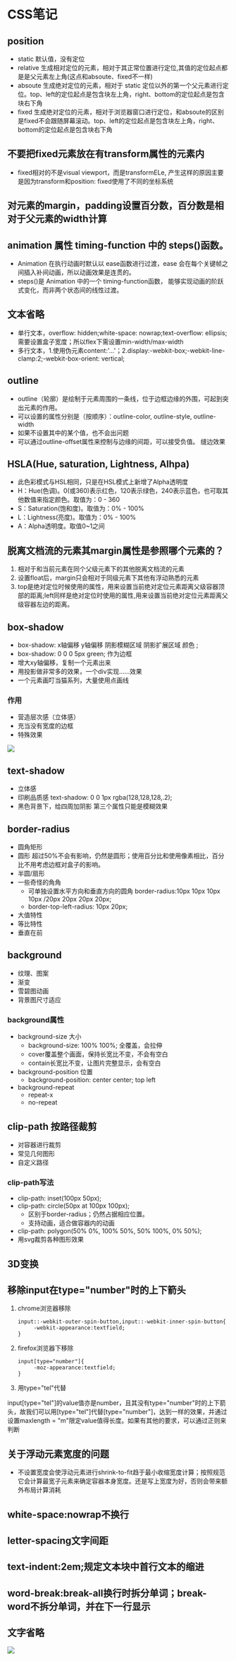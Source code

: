 # CSS笔记

## position

* static 默认值，没有定位
* relative 生成相对定位的元素，相对于其正常位置进行定位,其值的定位起点都是是父元素左上角\(这点和absoute、fixed不一样\)
* absoute 生成绝对定位的元素，相对于 static 定位以外的第一个父元素进行定位。top、left的定位起点是包含块左上角，right、bottom的定位起点是包含块右下角
* fixed 生成绝对定位的元素，相对于浏览器窗口进行定位，和absoute的区别是fixed不会跟随屏幕滚动。top、left的定位起点是包含块左上角，right、bottom的定位起点是包含块右下角

## 不要把fixed元素放在有transform属性的元素内

* fixed相对的不是visual viewport，而是transformELe, 产生这样的原因主要是因为transform和position: fixed使用了不同的坐标系统

## 对元素的margin，padding设置百分数，百分数是相对于父元素的width计算

## animation 属性 timing-function 中的 steps\(\)函数。

* Animation 在执行动画时默认以 ease函数进行过渡，ease 会在每个关键帧之间插入补间动画，所以动画效果是连贯的。
* steps\(\)是 Animation 中的一个 timing-function函数， 能够实现动画的阶跃式变化，而非两个状态间的线性过渡。

## 文本省略

* 单行文本，overflow: hidden;white-space: nowrap;text-overflow: ellipsis;需要设置盒子宽度；所以flex下需设置min-width/max-width
* 多行文本，1.使用伪元素content:'...'；2.display:-webkit-box;-webkit-line-clamp:2;-webkit-box-orient: vertical;

## outline

* outline（轮廓）是绘制于元素周围的一条线，位于边框边缘的外围，可起到突出元素的作用。
* 可以设置的属性分别是（按顺序）：outline-color, outline-style, outline-width
* 如果不设置其中的某个值，也不会出问题
* 可以通过outline-offset属性来控制与边缘的间距，可以接受负值。 缝边效果

## HSLA\(Hue, saturation, Lightness, Alhpa\)

* 此色彩模式与HSL相同，只是在HSL模式上新增了Alpha透明度
* H：Hue\(色调\)。0\(或360\)表示红色，120表示绿色，240表示蓝色，也可取其他数值来指定颜色。取值为：0 - 360
* S：Saturation\(饱和度\)。取值为：0% - 100%
* L：Lightness\(亮度\)。取值为：0% - 100%
* A：Alpha透明度。取值0~1之间

## 脱离文档流的元素其margin属性是参照哪个元素的？

1. 相对于和当前元素在同个父级元素下的其他脱离文档流的元素
2. 设置float后，margin只会相对于同级元素下其他有浮动熟悉的元素
3. top是绝对定位时候使用的属性，用来设置当前绝对定位元素距离父级容器顶部的距离;left同样是绝对定位时使用的属性,用来设置当前绝对定位元素距离父级容器左边的距离。

## box-shadow

* box-shadow: x轴偏移 y轴偏移 阴影模糊区域 阴影扩展区域 颜色 ;
* box-shadow: 0 0 0 5px green; 作为边框
* 增大xy轴偏移，复制一个元素出来
* 用投影做非常多的效果，一个div实现……效果
* 一个元素画叮当猫系列，大量使用点画线

### 作用

* 营造层次感（立体感）
* 充当没有宽度的边框
* 特殊效果

![](.gitbook/assets/360截图1738040774124101.png)

## text-shadow

* 立体感
* 印刷品质感 text-shadow: 0 0 1px rgba\(128,128,128,.2\);
* 黑色背景下，给四周加阴影 第三个属性只能是模糊效果

## border-radius

* 圆角矩形
* 圆形 超过50%不会有影响，仍然是圆形；使用百分比和使用像素相比，百分比不用考虑边框对盒子的影响。
* 半圆/扇形
* 一些奇怪的角角
  * 可单独设置水平方向和垂直方向的圆角 border-radius:10px 10px 10px 10px /20px 20px 20px 20px;
  * border-top-left-radius: 10px 20px;
* 大值特性
* 等比特性
* 垂直在前

## background

* 纹理、图案
* 渐变
* 雪碧图动画
* 背景图尺寸适应

### background属性

* background-size 大小
  * background-size: 100% 100%; 全覆盖，会拉伸
  * cover覆盖整个画面，保持长宽比不变，不会有空白
  * contain长宽比不变，让图片完整显示，会有空白
* background-position 位置
  * background-position: center center; top left
* background-repeat
  * repeat-x
  * no-repeat

## clip-path 按路径裁剪

* 对容器进行裁剪
* 常见几何图形
* 自定义路径

### clip-path写法

* clip-path: inset\(100px 50px\);
* clip-path: circle\(50px at 100px 100px\);
  * 区别于border-radius；仍然占据相应位置。
  * 支持动画，适合做容器内的动画
* clip-path: polygon\(50% 0%, 100% 50%, 50% 100%, 0% 50%\);
* 用svg裁剪各种图形效果

## 3D变换

## 移除input在type="number"时的上下箭头

1. chrome浏览器移除

   ```text
   input::-webkit-outer-spin-button,input::-webkit-inner-spin-button{
        -webkit-appearance:textfield;
   }
   ```

2. firefox浏览器下移除

   ```text
   input[type="number"]{
        -moz-appearance:textfield;
   }
   ```

3. 用type="tel"代替

input\[type="tel"\]的value值亦是number，且其没有type="number"时的上下箭头，故我们可以用\[type="tel"\]代替\[type="number"\]，达到一样的效果，并通过设置maxlength = "m"限定value值得长度。如果有其他的要求，可以通过正则来判断

## 关于浮动元素宽度的问题

* 不设置宽度会使浮动元素进行shrink-to-fit趋于最小收缩宽度计算；按照规范它会计算最宽子元素来确定容器本身宽度。还是写上宽度为好，否则会带来额外布局计算消耗

## white-space:nowrap不换行

## letter-spacing文字间距

## text-indent:2em;规定文本块中首行文本的缩进

## word-break:break-all换行时拆分单词；break-word不拆分单词，并在下一行显示

## 文字省略

![](.gitbook/assets/360截图20180404225732078.jpg)

